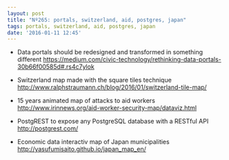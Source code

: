 ```yaml
---
layout: post
title: "Nº265: portals, switzerland, aid, postgres, japan"
tags: portals, switzerland, aid, postgres, japan
date: '2016-01-11 12:45'
---
```


* Data portals should be redesigned and transformed in something different
  https://medium.com/civic-technology/rethinking-data-portals-30b66f00585d#.rs4c7ylok

* Switzerland map made with the square tiles technique
  http://www.ralphstraumann.ch/blog/2016/01/switzerland-tile-map/

* 15 years animated map of attacks to aid workers
  http://www.irinnews.org/aid-worker-security-map/dataviz.html

* PostgREST to expose any PostgreSQL database with a RESTful API
  http://postgrest.com/

* Economic data interactiv map of Japan municipalities
  http://yasufumisaito.github.io/japan_map_en/
